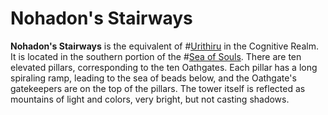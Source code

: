 # Nohadon's Stairways
**Nohadon's Stairways** is the equivalent of #[Urithiru](locations/urithiru) in the Cognitive Realm. It is located in the southern portion of the #[Sea of Souls](locations/sea-of-souls). There are ten elevated pillars, corresponding to the ten Oathgates. Each pillar has a long spiraling ramp, leading to the sea of beads below, and the Oathgate's gatekeepers are on the top of the pillars. The tower itself is reflected as mountains of light and colors, very bright, but not casting shadows.
